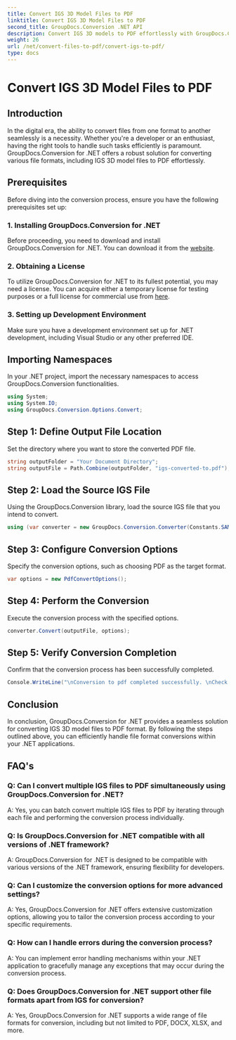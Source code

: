 ```yaml
---
title: Convert IGS 3D Model Files to PDF
linktitle: Convert IGS 3D Model Files to PDF
second_title: GroupDocs.Conversion .NET API
description: Convert IGS 3D models to PDF effortlessly with GroupDocs.Conversion for .NET. Download now for seamless file format conversion.
weight: 26
url: /net/convert-files-to-pdf/convert-igs-to-pdf/
type: docs
---
```

# Convert IGS 3D Model Files to PDF

## Introduction
In the digital era, the ability to convert files from one format to another seamlessly is a necessity. Whether you're a developer or an enthusiast, having the right tools to handle such tasks efficiently is paramount. GroupDocs.Conversion for .NET offers a robust solution for converting various file formats, including IGS 3D model files to PDF effortlessly.
## Prerequisites
Before diving into the conversion process, ensure you have the following prerequisites set up:
### 1. Installing GroupDocs.Conversion for .NET
Before proceeding, you need to download and install GroupDocs.Conversion for .NET. You can download it from the [website](https://releases.groupdocs.com/conversion/net/).
### 2. Obtaining a License
To utilize GroupDocs.Conversion for .NET to its fullest potential, you may need a license. You can acquire either a temporary license for testing purposes or a full license for commercial use from [here](https://purchase.groupdocs.com/buy).
### 3. Setting up Development Environment
Make sure you have a development environment set up for .NET development, including Visual Studio or any other preferred IDE.

## Importing Namespaces
In your .NET project, import the necessary namespaces to access GroupDocs.Conversion functionalities.
```csharp
using System;
using System.IO;
using GroupDocs.Conversion.Options.Convert;
```
## Step 1: Define Output File Location
Set the directory where you want to store the converted PDF file.
```csharp
string outputFolder = "Your Document Directory";
string outputFile = Path.Combine(outputFolder, "igs-converted-to.pdf");
```
## Step 2: Load the Source IGS File
Using the GroupDocs.Conversion library, load the source IGS file that you intend to convert.
```csharp
using (var converter = new GroupDocs.Conversion.Converter(Constants.SAMPLE_IGS))
```
## Step 3: Configure Conversion Options
Specify the conversion options, such as choosing PDF as the target format.
```csharp
var options = new PdfConvertOptions();
```
## Step 4: Perform the Conversion
Execute the conversion process with the specified options.
```csharp
converter.Convert(outputFile, options);
```
## Step 5: Verify Conversion Completion
Confirm that the conversion process has been successfully completed.
```csharp
Console.WriteLine("\nConversion to pdf completed successfully. \nCheck output in {0}", outputFolder);
```

## Conclusion
In conclusion, GroupDocs.Conversion for .NET provides a seamless solution for converting IGS 3D model files to PDF format. By following the steps outlined above, you can efficiently handle file format conversions within your .NET applications.
## FAQ's
### Q: Can I convert multiple IGS files to PDF simultaneously using GroupDocs.Conversion for .NET?
A: Yes, you can batch convert multiple IGS files to PDF by iterating through each file and performing the conversion process individually.
### Q: Is GroupDocs.Conversion for .NET compatible with all versions of .NET framework?
A: GroupDocs.Conversion for .NET is designed to be compatible with various versions of the .NET framework, ensuring flexibility for developers.
### Q: Can I customize the conversion options for more advanced settings?
A: Yes, GroupDocs.Conversion for .NET offers extensive customization options, allowing you to tailor the conversion process according to your specific requirements.
### Q: How can I handle errors during the conversion process?
A: You can implement error handling mechanisms within your .NET application to gracefully manage any exceptions that may occur during the conversion process.
### Q: Does GroupDocs.Conversion for .NET support other file formats apart from IGS for conversion?
A: Yes, GroupDocs.Conversion for .NET supports a wide range of file formats for conversion, including but not limited to PDF, DOCX, XLSX, and more.
